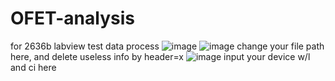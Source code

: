# OFET-analysis
for 2636b labview test data process
![image](https://user-images.githubusercontent.com/130371687/230909625-80cccc3d-b869-404c-8de3-8212b754c44d.png)
![image](https://user-images.githubusercontent.com/130371687/230909781-ec729cc0-f978-49e1-89ec-6a374ada9c3d.png)
change your file path here, and delete useless info by header=x
![image](https://user-images.githubusercontent.com/130371687/230910022-42ef5795-8e0c-4652-90bd-51bb12938f1d.png)
input your device w/l and ci here
